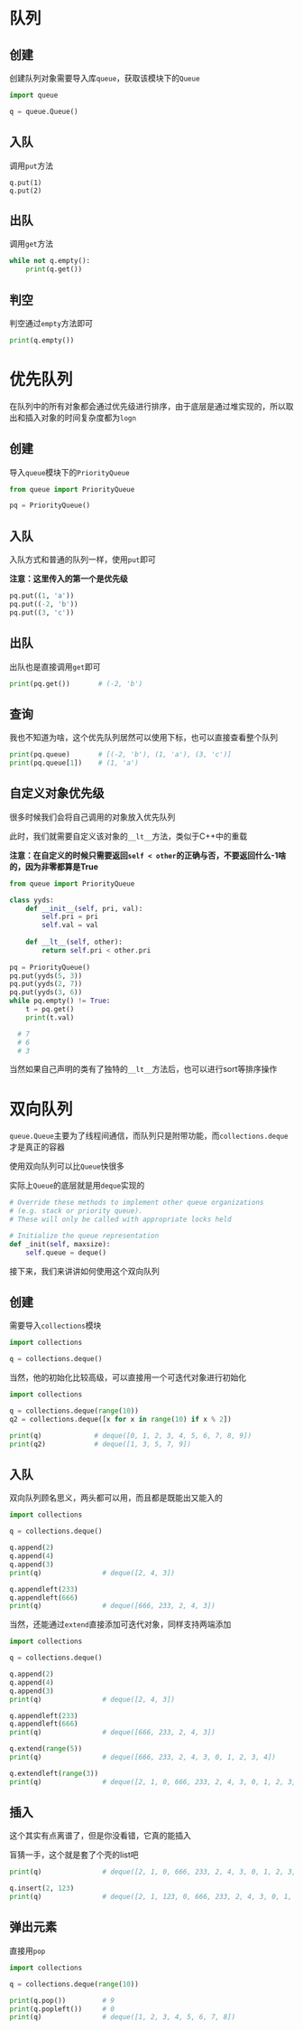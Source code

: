 # 队列

## 创建

创建队列对象需要导入库`queue`，获取该模块下的`Queue`

```python
import queue

q = queue.Queue()
```

## 入队

调用`put`方法

```q.put(1)
q.put(1)
q.put(2)
```

## 出队

调用`get`方法

```python
while not q.empty():
    print(q.get())
```

## 判空

判空通过`empty`方法即可

```python
print(q.empty())
```

# 优先队列

在队列中的所有对象都会通过优先级进行排序，由于底层是通过堆实现的，所以取出和插入对象的时间复杂度都为`logn`

## 创建

导入`queue`模块下的`PriorityQueue`

```python
from queue import PriorityQueue

pq = PriorityQueue()
```

## 入队

入队方式和普通的队列一样，使用`put`即可

**注意：这里传入的第一个是优先级**

```python
pq.put((1, 'a'))           
pq.put((-2, 'b'))
pq.put((3, 'c'))
```

## 出队

出队也是直接调用`get`即可

```python
print(pq.get())       # (-2, 'b')     
```

## 查询

我也不知道为啥，这个优先队列居然可以使用下标，也可以直接查看整个队列

```python
print(pq.queue)       # [(-2, 'b'), (1, 'a'), (3, 'c')]       
print(pq.queue[1])    # (1, 'a')       
```

## 自定义对象优先级

很多时候我们会将自己调用的对象放入优先队列

此时，我们就需要自定义该对象的`__lt__`方法，类似于C++中的重载

**注意：在自定义的时候只需要返回`self < other`的正确与否，不要返回什么-1啥的，因为非零都算是True**

```python
from queue import PriorityQueue

class yyds:
    def __init__(self, pri, val):
        self.pri = pri
        self.val = val
    
    def __lt__(self, other):
        return self.pri < other.pri
    
pq = PriorityQueue()
pq.put(yyds(5, 3))
pq.put(yyds(2, 7))
pq.put(yyds(3, 6))
while pq.empty() != True:
    t = pq.get()
    print(t.val)

  # 7   
  # 6   
  # 3   
```

当然如果自己声明的类有了独特的`__lt__`方法后，也可以进行sort等排序操作

# 双向队列

`queue.Queue`主要为了线程间通信，而队列只是附带功能，而`collections.deque`才是真正的容器

使用双向队列可以比`Queue`快很多

实际上`Queue`的底层就是用`deque`实现的

```python
# Override these methods to implement other queue organizations
# (e.g. stack or priority queue).
# These will only be called with appropriate locks held

# Initialize the queue representation
def _init(self, maxsize):
    self.queue = deque()
```

接下来，我们来讲讲如何使用这个双向队列

## 创建

需要导入`collections`模块

```python
import collections

q = collections.deque() 
```

当然，他的初始化比较高级，可以直接用一个可迭代对象进行初始化

```python
import collections

q = collections.deque(range(10))
q2 = collections.deque([x for x in range(10) if x % 2])

print(q)             # deque([0, 1, 2, 3, 4, 5, 6, 7, 8, 9])     
print(q2)            # deque([1, 3, 5, 7, 9])  
```

## 入队

双向队列顾名思义，两头都可以用，而且都是既能出又能入的

```python
import collections

q = collections.deque() 

q.append(2)
q.append(4)
q.append(3)
print(q)               # deque([2, 4, 3])

q.appendleft(233)
q.appendleft(666)
print(q)               # deque([666, 233, 2, 4, 3])
```

当然，还能通过`extend`直接添加可迭代对象，同样支持两端添加

```python
import collections

q = collections.deque() 

q.append(2)
q.append(4)
q.append(3)
print(q)               # deque([2, 4, 3])

q.appendleft(233)
q.appendleft(666)
print(q)               # deque([666, 233, 2, 4, 3])

q.extend(range(5))
print(q)               # deque([666, 233, 2, 4, 3, 0, 1, 2, 3, 4])

q.extendleft(range(3))
print(q)               # deque([2, 1, 0, 666, 233, 2, 4, 3, 0, 1, 2, 3, 4])
```

## 插入

这个其实有点离谱了，但是你没看错，它真的能插入

盲猜一手，这个就是套了个壳的list吧

```python
print(q)               # deque([2, 1, 0, 666, 233, 2, 4, 3, 0, 1, 2, 3, 4])

q.insert(2, 123)
print(q)               # deque([2, 1, 123, 0, 666, 233, 2, 4, 3, 0, 1, 2, 3, 4])
```

## 弹出元素

直接用`pop`

```python
import collections

q = collections.deque(range(10))

print(q.pop())         # 9          
print(q.popleft())     # 0          
print(q)               # deque([1, 2, 3, 4, 5, 6, 7, 8]) 
```

